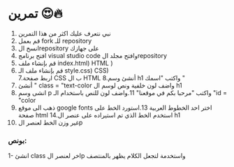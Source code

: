 # تمرين 😍🔥 

1. نبي نتعرف عليك اكثر من هذا التمرين
2. قم بعمل fork للـ repository
3. انسخ الrepository على جهازك
4. افتح برنامج visual studio code وافتح مجلد الrepository
5. قم بإنشاء ملف index.html)    HTML )
6. قم بإنشاء ملف الـ style.css)   CSS)     
7.اربط صفحة CSS ب ال HTML
8.أنشئ وسم h1 واكتب "اسمك "
9. أنشئ " class = "text-color واضف لون خلفية ونص لوسم  ال h1 
10. انشى وسم p واكتب "مرحبا بكم في موقعنا"
11.واضف لون للنص باستخدام الـ "id = "color
12. ذهب الى موقع google fonts اختر احد الخطوط العربية
13.استورد الخط على صفحة html
14.استخدم الخط الذي تم استيراده على عنصر ال h1
15. غير وزن الخط لعنصر الp

### بونص:
1- انشئ class اخر لعنصر الp واستخدمة لتجعل الكلام يظهر بالمنتصف
  
